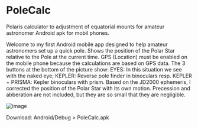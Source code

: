 # PoleCalc
Polaris calculator to adjustment of equatorial mounts for amateur astronomer
Android apk for mobil phones.

Welcome to my first Android mobile app designed to help amateur astronomers set up a quick pole.
Shows the position of the Polar Star relative to the Pole at the current time.
GPS (Location) must be enabled on the mobile phone because the calculations are based on GPS data.
The 3 buttons at the bottom of the picture show:
EYES: In this situation we see with the naked eye;
KEPLER: Reverse pole finder in binoculars resp.
KEPLER + PRISMA: Kepler binoculars with prism.
Based on the JD2000 ephemeris, I corrected the position of the Polar Star with its own motion. Precession and abberation are not included, but they are so small that they are negligible.

![image](https://user-images.githubusercontent.com/17915931/113701565-9d3c2900-96d8-11eb-97a3-cede3a8f0514.png)

Download: Android/Debug > PoleCalc.apk

